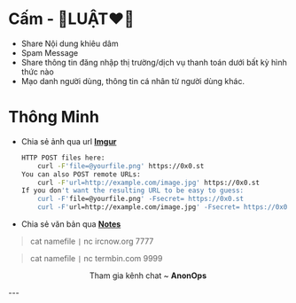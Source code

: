 # Cấm - 👻LUẬT❤️‍🔥
- Share Nội dung khiêu dâm 
- Spam Message
- Share thông tin đăng nhập thị trường/dịch vụ thanh toán dưới bất kỳ hình thức nào
- Mạo danh người dùng, thông tin cá nhân từ người dùng khác.

# Thông Minh 
- Chia sẻ ảnh qua url **[Imgur](https://imgur.com/)**

  ```bash
  HTTP POST files here:
      curl -F'file=@yourfile.png' https://0x0.st
  You can also POST remote URLs:
      curl -F'url=http://example.com/image.jpg' https://0x0.st
  If you don't want the resulting URL to be easy to guess:
      curl -F'file=@yourfile.png' -Fsecret= https://0x0.st
      curl -F'url=http://example.com/image.jpg' -Fsecret= https://0x0.st
  ```

- Chia sẻ văn bản qua **[Notes](https://rentry.co)**

> cat namefile `|` nc ircnow.org 7777

> cat namefile `|` nc termbin.com 9999

<p markdown=span align=center>
Tham gia kênh chat ~ <b><a style="text-decoration: none;" href="https://webchat.anonops.com">AnonOps</a></b>
</p>
---